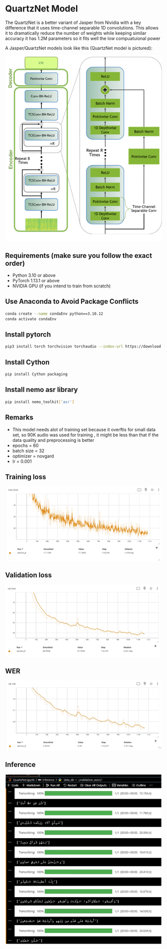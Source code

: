 # **QuartzNet Model**

The QuartzNet is a better variant of Jasper from Nividia with a key difference that it uses time-channel separable 1D convolutions. This allows it to dramatically reduce the number of weights while keeping similar accuracy it has 1.2M parameters so it fits well the low compuatuional power 

A Jasper/QuartzNet models look like this (QuartzNet model is pictured):

![QuartzNet Model](./quartez.png)

## **Requirements (make sure you follow the exact order)**

- Python 3.10 or above
- PyTorch 1.13.1 or above
- NVIDIA GPU (if you intend to train from scratch)

## **Use Anaconda to Avoid Package Conflicts**

```sh
conda create --name condaEnv python==3.10.12
conda activate condaEnv
```
## **Install pytorch**

```sh
pip3 install torch torchvision torchaudio --index-url https://download.pytorch.org/whl/cu121
```
## **Install Cython**
```sh
pip install Cython packaging
```
## **Install nemo asr library**
```sh
pip install nemo_toolkit['asr']
```
## **Remarks**
- This model needs alot of training set because it overftis for small data set, so 90K audio was used for training
, it might be less than that if the data quality and preprocessing is better
- epochs = 60
- batch size = 32
- optimizer  = novgard
- lr = 0.001

## **Training loss**
![trainingLoss](./trainingLoss.png)

## **Validation loss**
![ValidationLoss](./ValidationLoss.png)

## **WER**
![WER](./WER.png)

## **Inference**
![Results](./Results.png)
